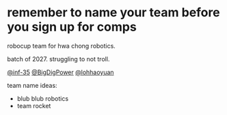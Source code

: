 # remember to name your team before you sign up for comps
robocup team for hwa chong robotics.

batch of 2027. struggling to not troll.


[@inf-35](https://github.com/inf-35) [@BigDigPower](https://github.com/BigDigPower) [@lohhaoyuan](https://github.com/lohhaoyuan)

team name ideas:
* blub blub robotics
* team rocket

